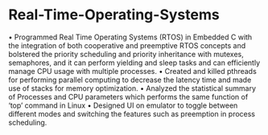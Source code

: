 # Real-Time-Operating-Systems
• Programmed Real Time Operating Systems (RTOS) in Embedded C with the integration of both cooperative and preemptive RTOS concepts and
bolstered the priority scheduling and priority inheritance with mutexes, semaphores, and it can perform yielding and sleep tasks and can
efficiently manage CPU usage with multiple processes.
• Created and killed pthreads for performing parallel computing to decrease the latency time and made use of stacks for memory optimization.
• Analyzed the statistical summary of Processes and CPU parameters which performs the same function of ‘top’ command in Linux
• Designed UI on emulator to toggle between different modes and switching the features such as preemption in process scheduling.
